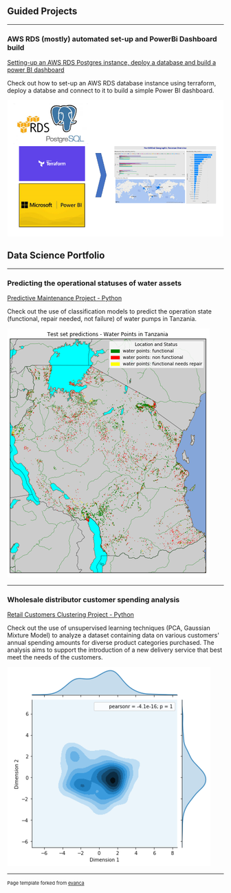 ## Guided Projects

---

### AWS RDS (mostly) automated set-up and PowerBi Dashboard build   

[Setting-up an AWS RDS Postgres instance, deploy a database and build a power BI dashboard  ](https://github.com/ChristopherCochet/awsrds-terraform-pbi/blob/master/index.md)

Check out how to set-up an AWS RDS database instance using terraform, deploy a databse and connect to it to build a simple Power BI dashboard.

<img src="https://github.com/ChristopherCochet/awsrds-terraform-pbi/blob/master/images/Project%20Overview.PNG?raw=true"/>


## Data Science Portfolio

---

### Predicting the operational statuses of water assets

[Predictive Maintenance Project - Python](https://github.com/ChristopherCochet/Predictive-Maintenance)

Check out the use of classification models to predict the operation state (functional, repair needed, not failure) of water pumps in Tanzania.

<img src="https://github.com/ChristopherCochet/Predictive-Maintenance/blob/master/Predictions.PNG?raw=true"/>

---
### Wholesale distributor customer spending analysis
[Retail Customers Clustering Project - Python](https://github.com/ChristopherCochet/Retail-Customer-Segmentation)

Check out the use of unsupervised learning techniques (PCA, Gaussian Mixture Model) to analyze a dataset containing data on various customers' annual spending amounts for diverse product categories purchased. The analysis aims to support the introduction of a new delivery service that best meet the needs of the customers.

<img src="https://github.com/ChristopherCochet/Retail-Customer-Segmentation/blob/master/Retail%20Customer%20Clusters.PNG?raw=true"/>


---
<p style="font-size:11px">Page template forked from <a href="https://github.com/evanca/quick-portfolio">evanca</a></p>
<!-- Remove above link if you don't want to attibute -->
